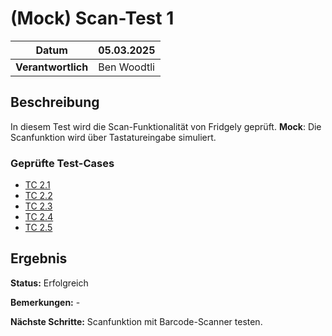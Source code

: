 # (Mock) Scan-Test 1

| **Datum**          | 05.03.2025       |
|---------------------|------------------|
| **Verantwortlich**  | Ben Woodtli      |

## Beschreibung
In diesem Test wird die Scan-Funktionalität von Fridgely geprüft.
**Mock**: Die Scanfunktion wird über Tastatureingabe simuliert.
### Geprüfte Test-Cases
- [TC 2.1](../../TestCases/TC_2_1_ProduktScannen.md)
- [TC 2.2](../../TestCases/TC_2_2_UnbekanntesProduktScan.md)
- [TC 2.3](../../TestCases/TC_2_3_BestandAnzeigen.md)
- [TC 2.4](../../TestCases/TC_2_4_DoppelterScan.md)
- [TC 2.5](../../TestCases/TC_2_5_Ablaufwarnung.md)

## Ergebnis

**Status:** Erfolgreich

**Bemerkungen:** -

**Nächste Schritte:** Scanfunktion mit Barcode-Scanner testen.
